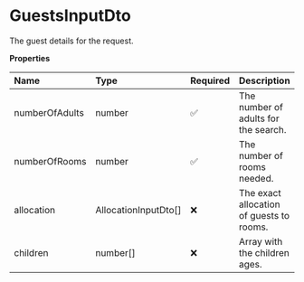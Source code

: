 # GuestsInputDto

The guest details for the request.

**Properties**

| Name           | Type                 | Required | Description                              |
| :------------- | :------------------- | :------- | :--------------------------------------- |
| numberOfAdults | number               | ✅       | The number of adults for the search.     |
| numberOfRooms  | number               | ✅       | The number of rooms needed.              |
| allocation     | AllocationInputDto[] | ❌       | The exact allocation of guests to rooms. |
| children       | number[]             | ❌       | Array with the children ages.            |
